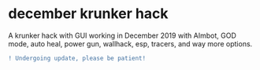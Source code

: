 # december krunker hack
 A krunker hack with GUI working in December 2019 with AImbot, GOD mode, auto heal, power gun, wallhack, esp, tracers, and way more options.
 
 ```diff
! Undergoing update, please be patient!
```
